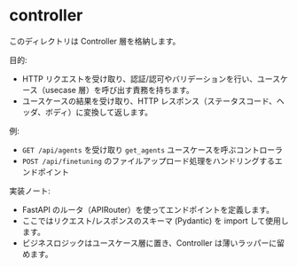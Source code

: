 # controller

このディレクトリは Controller 層を格納します。

目的:
- HTTP リクエストを受け取り、認証/認可やバリデーションを行い、ユースケース（usecase 層）を呼び出す責務を持ちます。
- ユースケースの結果を受け取り、HTTP レスポンス（ステータスコード、ヘッダ、ボディ）に変換して返します。

例:
- `GET /api/agents` を受け取り `get_agents` ユースケースを呼ぶコントローラ
- `POST /api/finetuning` のファイルアップロード処理をハンドリングするエンドポイント

実装ノート:
- FastAPI のルータ（APIRouter）を使ってエンドポイントを定義します。
- ここではリクエスト/レスポンスのスキーマ (Pydantic) を import して使用します。
- ビジネスロジックはユースケース層に置き、Controller は薄いラッパーに留めます。
